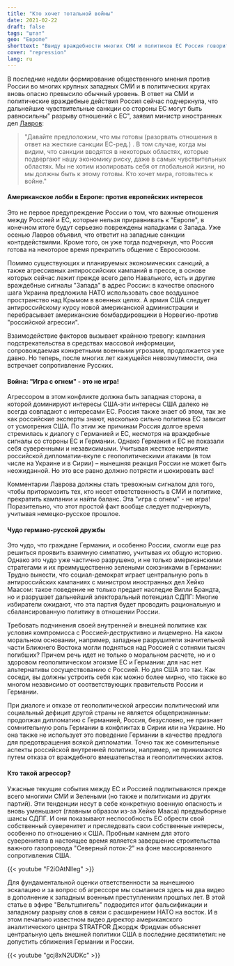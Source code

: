 ```yaml
---
title: "Кто хочет тотальной войны"
date: 2021-02-22
draft: false
tags: "штат"
geo: "Европе"
shorttext: "Ввиду враждебности многих СМИ и политиков ЕС Россия говорит о возможном и понятном разрыве с ЕС."
cover: "repression"
lang: ru
---
```


В последние недели формирование общественного мнения против России во многих крупных западных СМИ и в политических кругах вновь опасно превысило обычный уровень. В ответ на СМИ и политические враждебные действия Россия сейчас подчеркнула, что дальнейшие чувствительные санкции со стороны ЕС могут быть равносильны" разрыву отношений с ЕС", заявил министр иностранных дел [Лавров](https://www.mid.ru/ru/foreign_policy/news/-/asset_publisher/cKNonkJE02Bw/content/id/4570813 "Интервью Министра иностранных дел Российской Федерации С.В.Лаврова YouTube-каналу Соловьев Live, 12 февраля 2021 года"):

> "Давайте предположим, что мы готовы (разорвать отношения в ответ на жесткие санкции ЕС-ред.) . В том случае, когда мы видим, что санкции вводятся в некоторых областях, которые подвергают нашу экономику риску, даже в самых чувствительных областях. Мы не хотим изолировать себя от глобальной жизни, но мы должны быть к этому готовы. Кто хочет мира, готовьтесь к войне."

#### Американское лобби в Европе: против европейских интересов

Это не первое предупреждение России о том, что важные отношения между Россией и ЕС, которые нельзя приравнивать к "Европе", в конечном итоге будут серьезно повреждены нападками с Запада. Уже осенью Лавров объявил, что ответит на западные санкции контрдействиями. Кроме того, он уже тогда подчеркнул, что Россия готова на некоторое время прекратить общение с Евросоюзом.

Помимо существующих и планируемых экономических санкций, а также агрессивных антироссийских кампаний в прессе, в основе которых сейчас лежит прежде всего дело Навального, есть и другие враждебные сигналы "Запада" в адрес России: в качестве опасного шага Украина предложила НАТО использовать свое воздушное пространство над Крымом в военных целях. А армия США следует антироссийскому курсу новой американской администрации и перебрасывает американские бомбардировщики в Норвегию-против "российской агрессии".

Взаимодействие факторов вызывает крайнюю тревогу: кампания подстрекательства в средствах массовой информации, сопровождаемая конкретными военными угрозами, продолжается уже давно. Но теперь, после многих лет кажущейся невозмутимости, она встречает сопротивление Русских.

#### Война: "Игра с огнем" - это не игра!

Агрессором в этом конфликте должна быть западная сторона, в которой доминируют интересы США-эти интересы США далеко не всегда совпадают с интересами ЕС. Россия также знает об этом, так же как российские эксперты знают, насколько сильно политика ЕС зависит от усмотрения США. По этим же причинам Россия долгое время стремилась к диалогу с Германией и ЕС, несмотря на враждебные сигналы со стороны ЕС и Германии. Однако Германия и ЕС не показали себя суверенными и независимыми. Учитывая жесткое неприятие российской дипломатии-вкупе с геополитическими атаками (в том числе на Украине и в Сирии) – нынешняя реакция России не может быть неожиданной. Но это все равно должно потрясти и шокировать вас!

Комментарии Лаврова должны стать тревожным сигналом для того, чтобы притормозить тех, кто несет ответственность в СМИ и политике, прекратить кампании и найти баланс. Эта "игра с огнем" - не игра! Поразительно, что этот простой факт вообще следует подчеркнуть, учитывая немецко-русское прошлое.

#### Чудо германо-русской дружбы

Это чудо, что граждане Германии, и особенно России, смогли еще раз решиться проявить взаимную симпатию, учитывая их общую историю. Однако это чудо уже частично разрушено, и не только американскими стратегами и их преимущественно зелеными союзниками в Германии: Трудно вынести, что социал-демократ играет центральную роль в антироссийских кампаниях с министром иностранных дел Хейко Маасом: такое поведение не только предает наследие Вилли Брандта, но и разрушает дальнейший электоральный потенциал СДПГ: Многие избиратели ожидают, что эта партия будет проводить рациональную и сбалансированную политику в отношении России.

Требовать подчинения своей внутренней и внешней политике как условия компромисса с Россией-деструктивно и лицемерно. На каком моральном основании, например, западные разрушители значительной части Ближнего Востока могли подняться над Россией с сотнями тысяч погибших? Причем речь идет не только о моральном расчете, но и о здоровом геополитическом эгоизме ЕС и Германии: для нас нет альтернативы сосуществованию с Россией. Но для США это так. Как соседи, вы должны устроить себя как можно более мирно, что также во многом независимо от соответствующих правительств России и Германии.

При диалоге и отказе от геополитической агрессии политический или социальный дефицит другой страны не является общепризнанным: продолжая дипломатию с Германией, Россия, безусловно, не признает сомнительную роль Германии в конфликтах в Сирии или на Украине. Но она также не использует это поведение Германии в качестве предлога для предотвращения всякой дипломатии. Точно так же сомнительные аспекты российской внутренней политики, например, не принимаются путем отказа от враждебного вмешательства и геополитических актов.

#### Кто такой агрессор?

Ужасные текущие события между ЕС и Россией подпитываются прежде всего многими СМИ и Зелеными (но также и политиками из других партий). Эти тенденции несут в себе конкретную военную опасность и вновь уменьшают (главным образом из-за Хейко Мааса) предвыборные шансы СДПГ. И они показывают неспособность ЕС обрести свой собственный суверенитет и преследовать свои собственные интересы, особенно по отношению к США. Пробным камнем для этого суверенитета в настоящее время является завершение строительства важного газопровода "Северный поток-2" на фоне массированного сопротивления США.

{{< youtube "F2iOAtNlleg" >}}

Для фундаментальной оценки ответственности за нынешнюю эскалацию и за вопрос об агрессоре мы ссылаемся здесь на два видео в дополнение к западным военным преступлениям прошлых лет. В этой статье в эфире "Вельтшпигель" подводится итог фальсификации и западному разрыву слов в связи с расширением НАТО на восток. И в этом печально известном видео директор американского аналитического центра STRATFOR Джордж Фридман объясняет центральную цель внешней политики США в последние десятилетия: не допустить сближения Германии и России.

{{< youtube "gcj8xN2UDKc" >}}
